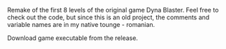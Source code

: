 Remake of the first 8 levels of the original game Dyna Blaster.
Feel free to check out the code, but since this is an old project, the comments and variable names are in my native tounge - romanian.

Download game executable from the release.
